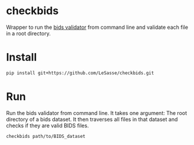 # checkbids
Wrapper to run the [bids validator](https://pypi.org/project/bids-validator/)
from command line and validate each file in a root directory.

# Install

```bash
pip install git+https://github.com/LeSasse/checkbids.git
```

# Run

Run the bids validator from command line. It takes one argument: The root
directory of a bids dataset. It then traverses all files in that dataset
and checks if they are valid BIDS files.

```bash
checkbids path/to/BIDS_dataset
```
